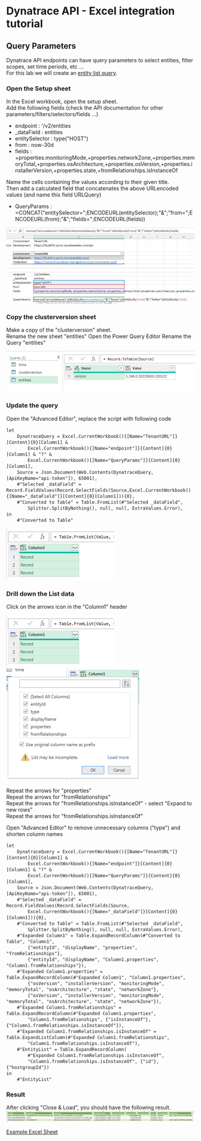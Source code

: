 # Dynatrace API - Excel integration tutorial

## Query Parameters

Dynatrace API endpoints can have query parameters to select entities, filter scopes, set time periods, etc ...  
For this lab we will create an [entity list query](https://www.dynatrace.com/support/help/dynatrace-api/environment-api/entity-v2/get-entities-list).  

### Open the Setup sheet 

In the Excel workbook, open the setup sheet.  
Add the following fields (check the API documentation for other parameters/filters/selectors/fields ...)  
- endpoint : '/v2/entities
- _dataField : entities
- entitySelector : type("HOST")
- from : now-30d
- fields : +properties.monitoringMode,+properties.networkZone,+properties.memoryTotal,+properties.osArchitecture,+properties.osVersion,+properties.installerVersion,+properties.state,+fromRelationships.isInstanceOf

Name the cells containing the values according to their given title.  
Then add a calculated field that concatenates the above URLencoded values (and name this field URLQuery)  

- QueryParams : =CONCAT("entitySelector=";ENCODEURL(entitySelector);"&";"from=";ENCODEURL(from);"&";"fields=";ENCODEURL(fields))

![image](QueryParams.png)  

### Copy the clusterversion sheet

Make a copy of the "clusterversion" sheet.  
Rename the new sheet "entities"
Open the Power Query Editor
Rename the Query "entities"

![image](EntitiesQuery.png)  


### Update the query

Open the "Advanced Editor", replace the script with following code

    let
        DynatraceQuery = Excel.CurrentWorkbook(){[Name="TenantURL"]}[Content]{0}[Column1] & 
            Excel.CurrentWorkbook(){[Name="endpoint"]}[Content]{0}[Column1] & "?" &
            Excel.CurrentWorkbook(){[Name="QueryParams"]}[Content]{0}[Column1],
        Source = Json.Document(Web.Contents(DynatraceQuery,[ApiKeyName="api-token"]), 65001),
        #"Selected _dataField" = Record.FieldValues(Record.SelectFields(Source,Excel.CurrentWorkbook(){[Name="_dataField"]}[Content]{0}[Column1])){0},
        #"Converted to Table" = Table.FromList(#"Selected _dataField", 
            Splitter.SplitByNothing(), null, null, ExtraValues.Error),
    in
        #"Converted to Table"    

![image](EntitiesQueryStep3a.png)

### Drill down the List data

Click on the arrows icon in the "Column1" header

![image](EntitiesQueryStep3a.png)
![image](EntitiesQueryStep3b.png)  

Repeat the arrows for "properties"  
Repeat the arrows for "fromRelationships"  
Repeat the arrows for "fromRelationships.isInstanceOf" - select "Expand to new rows"  
Repeat the arrows for "fromRelationships.isInstanceOf"  

Open "Advanced Editor" to remove unnecessary columns ("type") and shorten column names

    let
        DynatraceQuery = Excel.CurrentWorkbook(){[Name="TenantURL"]}[Content]{0}[Column1] & 
            Excel.CurrentWorkbook(){[Name="endpoint"]}[Content]{0}[Column1] & "?" &
            Excel.CurrentWorkbook(){[Name="QueryParams"]}[Content]{0}[Column1],
        Source = Json.Document(Web.Contents(DynatraceQuery,[ApiKeyName="api-token"]), 65001),
        #"Selected _dataField" = Record.FieldValues(Record.SelectFields(Source,
            Excel.CurrentWorkbook(){[Name="_dataField"]}[Content]{0}[Column1])){0},
        #"Converted to Table" = Table.FromList(#"Selected _dataField", 
            Splitter.SplitByNothing(), null, null, ExtraValues.Error),
        #"Expanded Column1" = Table.ExpandRecordColumn(#"Converted to Table", "Column1", 
            {"entityId", "displayName", "properties", "fromRelationships"}, 
            {"entityId", "displayName", "Column1.properties", "Column1.fromRelationships"}),
        #"Expanded Column1.properties" = Table.ExpandRecordColumn(#"Expanded Column1", "Column1.properties", 
            {"osVersion", "installerVersion", "monitoringMode", "memoryTotal", "osArchitecture", "state", "networkZone"}, 
            {"osVersion", "installerVersion", "monitoringMode", "memoryTotal", "osArchitecture", "state", "networkZone"}),
        #"Expanded Column1.fromRelationships" = Table.ExpandRecordColumn(#"Expanded Column1.properties", 
            "Column1.fromRelationships", {"isInstanceOf"}, {"Column1.fromRelationships.isInstanceOf"}),
        #"Expanded Column1.fromRelationships.isInstanceOf" = Table.ExpandListColumn(#"Expanded Column1.fromRelationships", 
            "Column1.fromRelationships.isInstanceOf"),
        #"EntityList" = Table.ExpandRecordColumn(
            #"Expanded Column1.fromRelationships.isInstanceOf", 
            "Column1.fromRelationships.isInstanceOf", {"id"}, {"hostgroupId"})
    in
        #"EntityList"
    

### Result

After clicking "Close & Load", you should have the following result.  
![image](Result.png)

[Example Excel Sheet](QueryParameters.xlsx)
